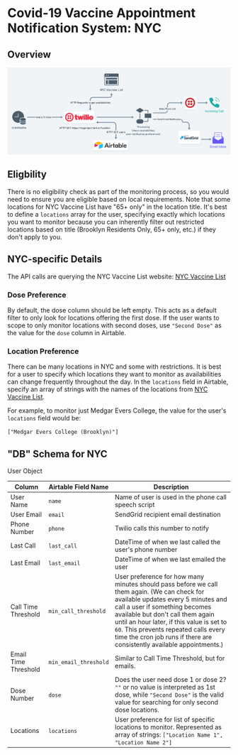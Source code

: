 # Covid-19 Vaccine Appointment Notification System: NYC

## Overview

![Service Diagram](assets/services.png)

## Eligbility 

There is no eligibility check as part of the monitoring process, so you would need to ensure you are eligible based on local requirements. Note that some locations for NYC Vaccine List have "65+ only" in the location title. It's best to define a `locations` array for the user, specifying exactly which locations you want to monitor because you can inherently filter out restricted locations based on title (Brooklyn Residents Only, 65+ only, etc.) if they don't apply to you.

## NYC-specific Details

The API calls are querying the NYC Vaccine List website: [NYC Vaccine List](https://nycvaccinelist.com/)

### Dose Preference

By default, the dose column should be left empty. This acts as a default filter to only look for locations offering the first dose. If the user wants to scope to only monitor locations with second doses, use `"Second Dose"` as the value for the `dose` column in Airtable.

### Location Preference

There can be many locations in NYC and some with restrictions. It is best for a user to specify which locations they want to monitor as availabilities can change frequently throughout the day. In the `locations` field in Airtable, specify an array of strings with the names of the locations from [NYC Vaccine List](https://nycvaccinelist.com/).

For example, to monitor just Medgar Evers College, the value for the user's `locations` field would be: 
```
["Medgar Evers College (Brooklyn)"]
```


## "DB" Schema for NYC

User Object

| Column      | Airtable Field Name | Description |
| ----------- | ----------- | ----------- |
| User Name      | `name`       | Name of user is used in the phone call speech script |
| User Email   | `email`        | SendGrid recipient email destination |
| Phone Number   | `phone`        | Twilio calls this number to notify |
| Last Call   | `last_call`        | DateTime of when we last called the user's phone number |
| Last Email   | `last_email`        | DateTime of when we last emailed the user |
| Call Time Threshold   | `min_call_threshold`        | User preference for how many minutes should pass before we call them again. (We can check for available updates every 5 minutes and call a user if something becomes available but don't call them again until an hour later, if this value is set to `60`. This prevents repeated calls every time the cron job runs if there are consistently available appointments.) |
| Email Time Threshold   | `min_email_threshold`        | Similar to Call Time Threshold, but for emails. |
| Dose Number   | `dose`        | Does the user need dose 1 or dose 2? `""` or no value is interpreted as 1st dose, while `"Second Dose"` is the valid value for searching for only second dose locations.
| Locations   | `locations`        | User preference for list of specific locations to monitor. Represented as array of strings: `["Location Name 1", "Location Name 2"]`
